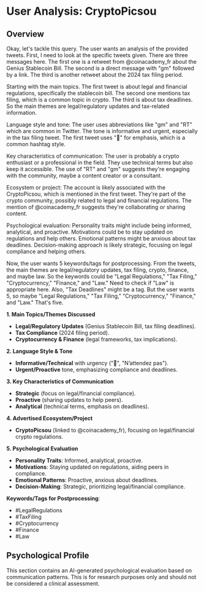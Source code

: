 # User Analysis: CryptoPicsou

## Overview

<think>
Okay, let's tackle this query. The user wants an analysis of the provided tweets. First, I need to look at the specific tweets given. There are three messages here. The first one is a retweet from @coinacademy_fr about the Genius Stablecoin Bill. The second is a direct message with "gm" followed by a link. The third is another retweet about the 2024 tax filing period.

Starting with the main topics. The first tweet is about legal and financial regulations, specifically the stablecoin bill. The second one mentions tax filing, which is a common topic in crypto. The third is about tax deadlines. So the main themes are legal/regulatory updates and tax-related information.

Language style and tone: The user uses abbreviations like "gm" and "RT" which are common in Twitter. The tone is informative and urgent, especially in the tax filing tweet. The first tweet uses "🚨" for emphasis, which is a common hashtag style.

Key characteristics of communication: The user is probably a crypto enthusiast or a professional in the field. They use technical terms but also keep it accessible. The use of "RT" and "gm" suggests they're engaging with the community, maybe a content creator or a consultant.

Ecosystem or project: The account is likely associated with the CryptoPicsou, which is mentioned in the first tweet. They're part of the crypto community, possibly related to legal and financial regulations. The mention of @coinacademy_fr suggests they're collaborating or sharing content.

Psychological evaluation: Personality traits might include being informed, analytical, and proactive. Motivations could be to stay updated on regulations and help others. Emotional patterns might be anxious about tax deadlines. Decision-making approach is likely strategic, focusing on legal compliance and helping others.

Now, the user wants 5 keywords/tags for postprocessing. From the tweets, the main themes are legal/regulatory updates, tax filing, crypto, finance, and maybe law. So the keywords could be "Legal Regulations," "Tax Filing," "Cryptocurrency," "Finance," and "Law." Need to check if "Law" is appropriate here. Also, "Tax Deadlines" might be a tag. But the user wants 5, so maybe "Legal Regulations," "Tax Filing," "Cryptocurrency," "Finance," and "Law." That's five.
</think>

**1. Main Topics/Themes Discussed**  
- **Legal/Regulatory Updates** (Genius Stablecoin Bill, tax filing deadlines).  
- **Tax Compliance** (2024 filing period).  
- **Cryptocurrency & Finance** (legal frameworks, tax implications).  

**2. Language Style & Tone**  
- **Informative/Technical** with urgency ("🚨", "N’attendez pas").  
- **Urgent/Proactive** tone, emphasizing compliance and deadlines.  

**3. Key Characteristics of Communication**  
- **Strategic** (focus on legal/financial compliance).  
- **Proactive** (sharing updates to help peers).  
- **Analytical** (technical terms, emphasis on deadlines).  

**4. Advertised Ecosystem/Project**  
- **CryptoPicsou** (linked to @coinacademy_fr), focusing on legal/financial crypto regulations.  

**5. Psychological Evaluation**  
- **Personality Traits**: Informed, analytical, proactive.  
- **Motivations**: Staying updated on regulations, aiding peers in compliance.  
- **Emotional Patterns**: Proactive, anxious about deadlines.  
- **Decision-Making**: Strategic, prioritizing legal/financial compliance.  

**Keywords/Tags for Postprocessing**:  
- #LegalRegulations  
- #TaxFiling  
- #Cryptocurrency  
- #Finance  
- #Law

## Psychological Profile

This section contains an AI-generated psychological evaluation based on communication patterns. This is for research purposes only and should not be considered a clinical assessment.